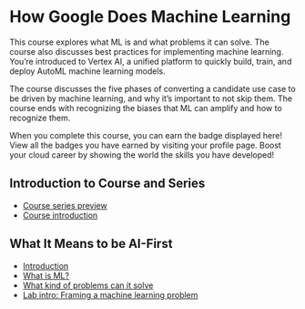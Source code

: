 # How Google Does Machine Learning

This course explores what ML is and what problems it can solve. The course also discusses best practices for implementing machine learning. You’re introduced to Vertex AI, a unified platform to quickly build, train, and deploy AutoML machine learning models.

The course discusses the five phases of converting a candidate use case to be driven by machine learning, and why it’s important to not skip them. The course ends with recognizing the biases that ML can amplify and how to recognize them.

When you complete this course, you can earn the badge displayed here! View all the badges you have earned by visiting your profile page. Boost your cloud career by showing the world the skills you have developed!

## Introduction to Course and Series
- [Course series preview](https://www.youtube.com/watch?v=LUkbIo8Kvsk&t=8s)
- [Course introduction](https://www.youtube.com/watch?v=bRJGrq2MOsQ)  
## What It Means to be AI-First
- [Introduction](https://www.youtube.com/watch?v=znMRARqj-9E)
- [What is ML?](https://www.youtube.com/watch?v=JAdiD7LJIL4)
- [What kind of problems can it solve](https://www.youtube.com/watch?v=iecCMpVS2WQ)
- [Lab intro: Framing a machine learning problem](https://www.youtube.com/watch?v=UM_T4PYXXnM)
